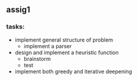 ## assig1

### tasks:
* implement general structure of problem
  * implement a parser
* design and implement a heuristic function
  * brainstorm
  * test
* implement both greedy and iterative deepening
